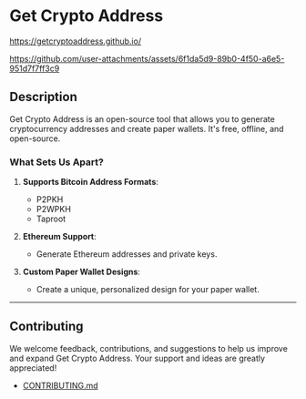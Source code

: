 # Get Crypto Address

https://getcryptoaddress.github.io/

https://github.com/user-attachments/assets/6f1da5d9-89b0-4f50-a6e5-951d7f7ff3c9

## Description

Get Crypto Address is an open-source tool that allows you to generate
cryptocurrency addresses and create paper wallets. It's free, offline, and
open-source.

### What Sets Us Apart?

1. **Supports Bitcoin Address Formats**:
   - P2PKH
   - P2WPKH
   - Taproot

2. **Ethereum Support**:
   - Generate Ethereum addresses and private keys.

3. **Custom Paper Wallet Designs**:
   - Create a unique, personalized design for your paper wallet.

---

## Contributing

We welcome feedback, contributions, and suggestions to help us improve and
expand Get Crypto Address. Your support and ideas are greatly appreciated!

- [CONTRIBUTING.md](docs/CONTRIBUTING.md)

